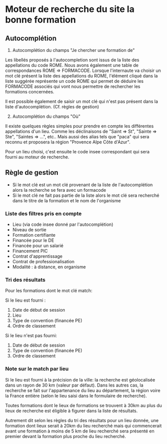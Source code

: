 Moteur de recherche du site la bonne formation
=============================================

## Autocomplétion

1. Autocomplétion du champs "Je chercher une formation de"

Les libellés proposés à l'autocompletion sont issus de la liste des appellations du code ROME. Nous avons également une table de correspondances ROME => FORMACODE. Lorsque l'internaute va choisir un mot clé présent la liste des appellations du ROME, l'élément cliqué dans la liste suggérée représente un code ROME qui permet de déduire les FORMACODE associés qui vont nous permettre de rechercher les formations concernées.

Il est possible également de saisir un mot clé qui n'est pas présent dans la liste d'autocomplétion. (Cf. règles de gestion)

2. Autocomplétion du champs "Où"

Il existe quelques règles simples pour prendre en compte les différentes appellations d'un lieu. Comme les déclinaisons de "Saint => St", "Sainte => Ste", "Saintes => ...", etc.. Mais aussi des alias tels que "paca" qui sera reconnu et proposera la région "Provence Alpe Côte d'Azur".

Pour un lieu choisi, c'est ensuite le code insee correspondant qui sera fourni au moteur de recherche.

## Règle de gestion

* Si le mot clé est un mot clé provenant de la liste de l'autocomplétion alors la recherche se fera avec un formacode
* Si le mot clé ne fait pas partie de la liste alors le mot clé sera recherché dans le titre de la formation et le nom de l'organisme

### Liste des filtres pris en compte ###

* Lieu (via code insee donné par l'autocomplétion)
* Niveau de sortie
* Formation certifiante
* Financée pour le DE
* Financée pour un salarié
* Financement PIC
* Contrat d'apprentissage
* Contrat de professionalisation
* Modalité : à distance, en organisme

### Tri des résultats ###

Pour les formations dont le mot clé match:

Si le lieu est fourni :
1. Date de début de session
2. Lieu
3. Type de convention (financée PE)
4. Ordre de classement

Si le lieu n'est pas fourni:
1. Date de début de session
2. Type de convention (financée PE)
3. Ordre de classement

### Note sur le match par lieu ###

Si le lieu est fourni à la précision de la ville: la recherche est géolocalisée dans un rayon de 30 km (valeur par défaut).
Dans les autres cas, la recherche se fait sur l'appartenance du lieu au département, la région voire la France entière (selon le lieu saisi dans le formulaire de recherche).

Toutes formations dont le lieux de formations se trouvent à 30km au plus du lieux de recherche est éligible à figurer dans la liste de résultats.

Autrement dit selon les règles du tri des résultats pour un lieu donnée, une formation dont lieux serait à 20km du lieu recherché mais qui commencerait avant une formation à moins de 5 km de lieu recherché sera présenté en premier devant la formation plus proche du lieu recherché.


